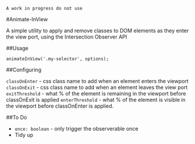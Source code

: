 `A work in progress do not use`

#Animate-InView

A simple utility to apply and remove classes to DOM elements as they enter the view port, using the Intersection Observer API


##Usage

`animateInView('.my-selector', options);`


##Configuring

`classOnEnter` - css class name to add when an element enters the viewport
`classOnExit` - css class name to add when an element leaves the view port
`exitThreshold` - what % of the element is remaining in the viewport before classOnExit is applied
`enterThreshold` - what % of the element is visible in the viewport before classOnEnter is applied.



##To Do

- `once: boolean` - only trigger the observerable once
- Tidy up